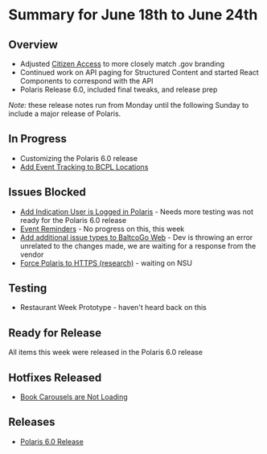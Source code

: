 # Summary for June 18th to June 24th

## Overview

- Adjusted [Citizen Access](https://citizenaccess.baltimorecountymd.gov/CitizenAccess/) to more closely match .gov branding
- Continued work on API paging for Structured Content and started React Components to correspond with the API
- Polaris Release 6.0, included final tweaks, and release prep

_Note:_ these release notes run from Monday until the following Sunday to include a major release of Polaris.

## In Progress

- Customizing the Polaris 6.0 release
- [Add Event Tracking to BCPL Locations](https://github.com/baltimorecounty/BCPL-assets/issues/500)

## Issues Blocked

- [Add Indication User is Logged in Polaris](https://github.com/baltimorecounty/BCPL-assets/issues/511) - Needs more testing was not ready for the Polaris 6.0 release
- [Event Reminders](https://github.com/baltimorecounty/BCPL-assets/issues/479) - No progress on this, this week
- [Add additional issue types to BaltcoGo Web](https://github.com/baltimorecounty/baltimorecountymd.gov-assets/issues/225) - Dev is throwing an error unrelated to the changes made, we are waiting for a response from the vendor
- [Force Polaris to HTTPS (research)](https://github.com/baltimorecounty/BCPL-assets/issues/462) - waiting on NSU

## Testing

- Restaurant Week Prototype - haven't heard back on this

## Ready for Release

All items this week were released in the Polaris 6.0 release

## Hotfixes Released

- [Book Carousels are Not Loading](https://github.com/baltimorecounty/BCPL-assets/pull/534)

## Releases

- [Polaris 6.0 Release](https://github.com/baltimorecounty/BCPL-assets/releases/tag/1.5.4)